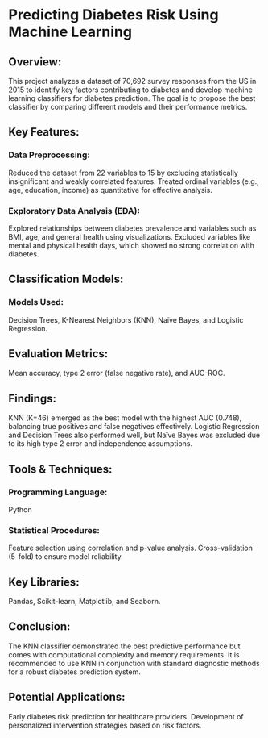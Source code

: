 # Predicting Diabetes Risk Using Machine Learning
## Overview:
This project analyzes a dataset of 70,692 survey responses from the US in 2015 to identify key factors contributing to diabetes and develop machine learning classifiers for diabetes prediction. The goal is to propose the best classifier by comparing different models and their performance metrics.

## Key Features:
### Data Preprocessing:
Reduced the dataset from 22 variables to 15 by excluding statistically insignificant and weakly correlated features.
Treated ordinal variables (e.g., age, education, income) as quantitative for effective analysis.
### Exploratory Data Analysis (EDA):
Explored relationships between diabetes prevalence and variables such as BMI, age, and general health using visualizations.
Excluded variables like mental and physical health days, which showed no strong correlation with diabetes.
## Classification Models:
### Models Used: 
Decision Trees, K-Nearest Neighbors (KNN), Naïve Bayes, and Logistic Regression.
## Evaluation Metrics: 
Mean accuracy, type 2 error (false negative rate), and AUC-ROC.
## Findings:
KNN (K=46) emerged as the best model with the highest AUC (0.748), balancing true positives and false negatives effectively.
Logistic Regression and Decision Trees also performed well, but Naïve Bayes was excluded due to its high type 2 error and independence assumptions.
## Tools & Techniques:
### Programming Language: 
Python
### Statistical Procedures:
Feature selection using correlation and p-value analysis.
Cross-validation (5-fold) to ensure model reliability.
## Key Libraries: 
Pandas, Scikit-learn, Matplotlib, and Seaborn.
## Conclusion:
The KNN classifier demonstrated the best predictive performance but comes with computational complexity and memory requirements.
It is recommended to use KNN in conjunction with standard diagnostic methods for a robust diabetes prediction system.
## Potential Applications:
Early diabetes risk prediction for healthcare providers.
Development of personalized intervention strategies based on risk factors.
